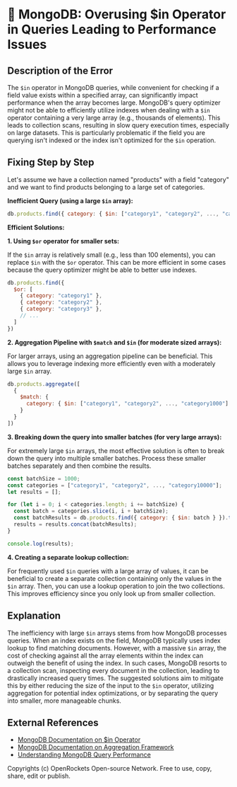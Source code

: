 # 🐞 MongoDB: Overusing $in Operator in Queries Leading to Performance Issues


## Description of the Error

The `$in` operator in MongoDB queries, while convenient for checking if a field value exists within a specified array, can significantly impact performance when the array becomes large.  MongoDB's query optimizer might not be able to efficiently utilize indexes when dealing with a `$in` operator containing a very large array (e.g., thousands of elements). This leads to collection scans, resulting in slow query execution times, especially on large datasets.  This is particularly problematic if the field you are querying isn't indexed or the index isn't optimized for the `$in` operation.

## Fixing Step by Step

Let's assume we have a collection named "products" with a field "category" and we want to find products belonging to a large set of categories.

**Inefficient Query (using a large `$in` array):**

```javascript
db.products.find({ category: { $in: ["category1", "category2", ..., "category10000"] } })
```

**Efficient Solutions:**

**1. Using `$or` operator for smaller sets:**

If the `$in` array is relatively small (e.g., less than 100 elements), you can replace `$in` with the `$or` operator.  This can be more efficient in some cases because the query optimizer might be able to better use indexes.

```javascript
db.products.find({
  $or: [
    { category: "category1" },
    { category: "category2" },
    { category: "category3" },
    // ...
  ]
})
```

**2. Aggregation Pipeline with `$match` and `$in` (for moderate sized arrays):**

For larger arrays, using an aggregation pipeline can be beneficial. This allows you to leverage indexing more efficiently even with a moderately large `$in` array.

```javascript
db.products.aggregate([
  {
    $match: {
      category: { $in: ["category1", "category2", ..., "category1000"] }
    }
  }
])
```


**3. Breaking down the query into smaller batches (for very large arrays):**

For extremely large `$in` arrays, the most effective solution is often to break down the query into multiple smaller batches.  Process these smaller batches separately and then combine the results.

```javascript
const batchSize = 1000;
const categories = ["category1", "category2", ..., "category10000"];
let results = [];

for (let i = 0; i < categories.length; i += batchSize) {
  const batch = categories.slice(i, i + batchSize);
  const batchResults = db.products.find({ category: { $in: batch } }).toArray();
  results = results.concat(batchResults);
}

console.log(results);
```


**4. Creating a separate lookup collection:**

For frequently used `$in` queries with a large array of values, it can be beneficial to create a separate collection containing only the values in the `$in` array. Then, you can use a lookup operation to join the two collections. This improves efficiency since you only look up from smaller collection.


## Explanation

The inefficiency with large `$in` arrays stems from how MongoDB processes queries. When an index exists on the field, MongoDB typically uses index lookup to find matching documents. However, with a massive `$in` array, the cost of checking against all the array elements within the index can outweigh the benefit of using the index.  In such cases, MongoDB resorts to a collection scan, inspecting every document in the collection, leading to drastically increased query times.  The suggested solutions aim to mitigate this by either reducing the size of the input to the `$in` operator, utilizing aggregation for potential index optimizations, or by separating the query into smaller, more manageable chunks.

## External References

* [MongoDB Documentation on $in Operator](https://www.mongodb.com/docs/manual/reference/operator/query/in/)
* [MongoDB Documentation on Aggregation Framework](https://www.mongodb.com/docs/manual/aggregation/)
* [Understanding MongoDB Query Performance](https://www.mongodb.com/blog/post/understanding-mongodb-query-performance)


Copyrights (c) OpenRockets Open-source Network. Free to use, copy, share, edit or publish.

